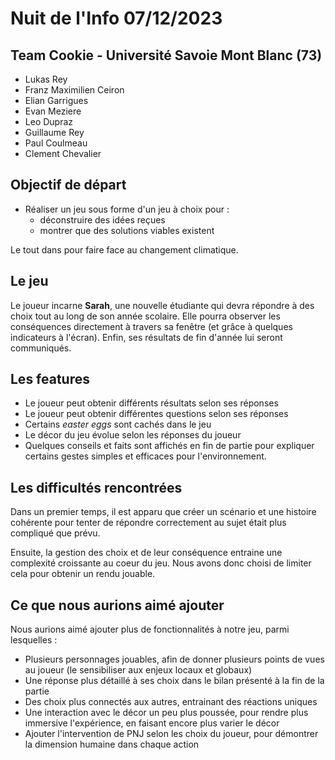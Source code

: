 # Nuit de l'Info 07/12/2023

## Team Cookie - Université Savoie Mont Blanc (73)
- Lukas Rey
- Franz Maximilien Ceiron
- Elian Garrigues
- Evan Meziere
- Leo Dupraz
- Guillaume Rey
- Paul Coulmeau
- Clement Chevalier


## Objectif de départ
- Réaliser un jeu sous forme d'un jeu à choix pour :
  - déconstruire des idées reçues
  - montrer que des solutions viables existent

Le tout dans pour faire face au changement climatique.


## Le jeu
Le joueur incarne **Sarah**, une nouvelle étudiante qui devra répondre à des choix tout au long de son année scolaire. Elle pourra observer les conséquences directement à travers sa fenêtre (et grâce à quelques indicateurs à l'écran). Enfin, ses résultats de fin d'année lui seront communiqués. 

## Les features
- Le joueur peut obtenir différents résultats selon ses réponses
- Le joueur peut obtenir différentes questions selon ses réponses
- Certains *easter eggs* sont cachés dans le jeu
- Le décor du jeu évolue selon les réponses du joueur
- Quelques conseils et faits sont affichés en fin de partie pour expliquer certains gestes simples et efficaces pour l'environnement.

## Les difficultés rencontrées
Dans un premier temps, il est apparu que créer un scénario et une histoire cohérente pour tenter de répondre correctement au sujet était plus compliqué que prévu.

Ensuite, la gestion des choix et de leur conséquence entraine une complexité croissante au coeur du jeu. Nous avons donc choisi de limiter cela pour obtenir un rendu jouable.

## Ce que nous aurions aimé ajouter
Nous aurions aimé ajouter plus de fonctionnalités à notre jeu, parmi lesquelles :
- Plusieurs personnages jouables, afin de donner plusieurs points de vues au joueur (le sensibiliser aux enjeux locaux et globaux)
- Une réponse plus détaillé à ses choix dans le bilan présenté à la fin de la partie
- Des choix plus connectés aux autres, entrainant des réactions uniques
- Une interaction avec le décor un peu plus poussée, pour rendre plus immersive l'expérience, en faisant encore plus varier le décor
- Ajouter l'intervention de PNJ selon les choix du joueur, pour démontrer la dimension humaine dans chaque action